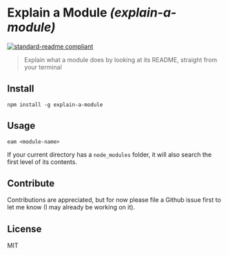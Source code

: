 # Explain a Module _(explain-a-module)_

[![standard-readme compliant](https://img.shields.io/badge/readme%20style-standard-brightgreen.svg?style=flat-square)](https://github.com/RichardLitt/standard-readme)

> Explain what a module does by looking at its README, straight from your terminal

## Install

`npm install -g explain-a-module`

## Usage

`eam <module-name>`

If your current directory has a `node_modules` folder, it will also search the first level of its contents.

## Contribute

Contributions are appreciated, but for now please file a Github issue first to let me know (I may already be working on it).

## License

MIT